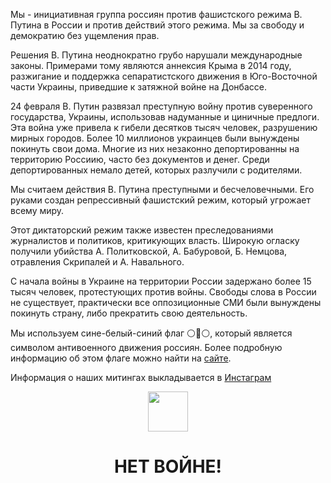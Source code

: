 Мы - инициативная группа россиян против фашистского режима В. Путина в России и против действий этого режима. Мы за свободу и демократию без ущемления прав.

Решения В. Путина неоднократно грубо нарушали международные законы. Примерами тому являются аннексия Крыма в 2014 году, разжигание и поддержка сепаратистского движения в Юго-Восточной части Украины, приведшие к затяжной войне на Донбассе.

24 февраля В. Путин развязал преступную войну против суверенного государства, Украины, использовав надуманные и циничные предлоги. Эта война уже привела к гибели десятков тысяч человек, разрушению мирных городов. Более 10 миллионов украинцев были вынуждены покинуть свои дома. Многие из них незаконно депортированны на территорию Россиию, часто без документов и денег. Среди депортированных немало детей, которых разлучили с родителями.

Мы считаем действия В. Путина преступными и бесчеловечными. Его руками создан репрессивный фашистский режим, который угрожает всему миру.

Этот диктаторский режим также известен преследованиями журналистов и политиков, критикующих власть. Широкую огласку получили убийства А. Политковской, А. Бабуровой, Б. Немцова, отравления Скрипалей и А. Навального.

С начала войны в Украине на территории России задержано более 15 тысяч человек, протестующих против войны. Свободы слова в России не существует, практически все оппозиционные СМИ были вынуждены покинуть страну, либо прекратить свою деятельность.

Мы используем сине-белый-синий флаг ⚪️🔵⚪️, который является символом антивоенного движения россиян. Более подробную информацию об этом флаге можно найти на [сайте](https://whitebluewhite.info/).

Информация о наших митингах выкладывается в [Инстаграм](https://www.instagram.com/voicesinkorea/)

<p align="center">
<a href="https://www.instagram.com/voicesinkorea/">
  <img src="https://user-images.githubusercontent.com/105092258/167867747-adbe270f-2c0d-48a5-87c1-bbd547b79e0b.png" width="64" height="64" />
</a>
</p>

<H1 align="center">НЕТ ВОЙНЕ!</H1>
